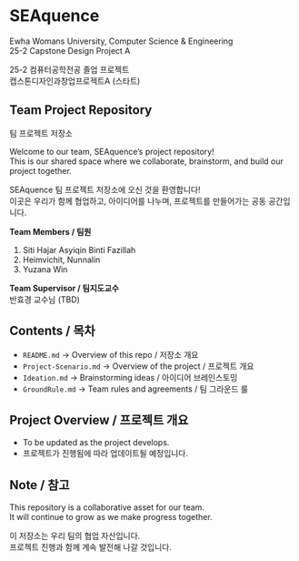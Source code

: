 # SEAquence   
Ewha Womans University, Computer Science & Engineering
<br>25-2 Capstone Design Project A  

25-2 컴퓨터공학전공 졸업 프로젝트
<br>캡스톤디자인과창업프로젝트A (스타트)   

## Team Project Repository
팀 프로젝트 저장소

Welcome to our team, SEAquence’s project repository!  
This is our shared space where we collaborate, brainstorm, and build our project together.  

SEAquence 팀 프로젝트 저장소에 오신 것을 환영합니다!  
이곳은 우리가 함께 협업하고, 아이디어를 나누며, 프로젝트를 만들어가는 공동 공간입니다.  

**Team Members / 팀원**
1) Siti Hajar Asyiqin Binti Fazillah
2) Heimvichit, Nunnalin
3) Yuzana Win

**Team Supervisor / 팀지도교수**
<br>반효경 교수님 (TBD)

## Contents / 목차
- `README.md` → Overview of this repo / 저장소 개요
- `Project-Scenario.md` → Overview of the project / 프로젝트 개요  
- `Ideation.md` → Brainstorming ideas / 아이디어 브레인스토밍  
- `GroundRule.md` → Team rules and agreements / 팀 그라운드 룰  

## Project Overview / 프로젝트 개요
- To be updated as the project develops.  
- 프로젝트가 진행됨에 따라 업데이트될 예정입니다.  

## Note / 참고
This repository is a collaborative asset for our team.  
It will continue to grow as we make progress together.  

이 저장소는 우리 팀의 협업 자산입니다.  
프로젝트 진행과 함께 계속 발전해 나갈 것입니다.  
